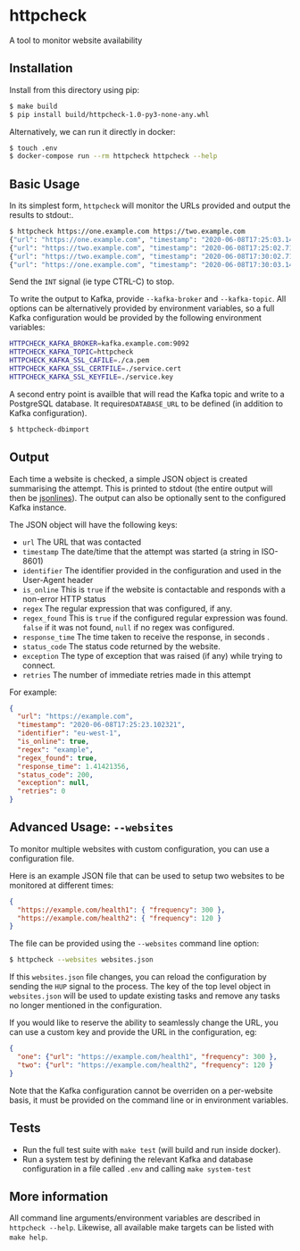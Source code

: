 # httpcheck

A tool to monitor website availability

## Installation

Install from this directory using pip:

```bash
$ make build
$ pip install build/httpcheck-1.0-py3-none-any.whl
```

Alternatively, we can run it directly in docker:

```bash
$ touch .env
$ docker-compose run --rm httpcheck httpcheck --help
```

## Basic Usage

In its simplest form, `httpcheck` will monitor the URLs provided and output the results to stdout:.

```bash
$ httpcheck https://one.example.com https://two.example.com
{"url": "https://one.example.com", "timestamp": "2020-06-08T17:25:03.141592", ...}
{"url": "https://two.example.com", "timestamp": "2020-06-08T17:25:02.718281", ...}
{"url": "https://two.example.com", "timestamp": "2020-06-08T17:30:02.718281", ...}
{"url": "https://one.example.com", "timestamp": "2020-06-08T17:30:03.141592", ...}
```

Send the `INT` signal (ie type CTRL-C) to stop.

To write the output to Kafka, provide `--kafka-broker` and `--kafka-topic`.
All options can be alternatively provided by environment variables, so a full Kafka configuration would be provided by the following environment variables:

```bash
HTTPCHECK_KAFKA_BROKER=kafka.example.com:9092
HTTPCHECK_KAFKA_TOPIC=httpcheck
HTTPCHECK_KAFKA_SSL_CAFILE=./ca.pem
HTTPCHECK_KAFKA_SSL_CERTFILE=./service.cert
HTTPCHECK_KAFKA_SSL_KEYFILE=./service.key
```

A second entry point is availble that will read the Kafka topic and write to a PostgreSQL database. It requires`DATABASE_URL` to be defined (in addition to Kafka configuration).

```bash
$ httpcheck-dbimport
```

## Output

Each time a website is checked, a simple JSON object is created summarising the attempt.
This is printed to stdout (the entire output will then be [jsonlines](http://jsonlines.org/)).
The output can also be optionally sent to the configured Kafka instance.

The JSON object will have the following keys:

 * `url` The URL that was contacted
 * `timestamp` The date/time that the attempt was started (a string in ISO-8601)
 * `identifier` The identifier provided in the configuration and used in the User-Agent header
 * `is_online` This is `true` if the website is contactable and responds with a non-error HTTP status
 * `regex` The regular expression that was configured, if any.
 * `regex_found` This is `true` if the configured regular expression was found. `false` if it was not found, `null` if no regex was configured.
 * `response_time` The time taken to receive the response, in seconds .
 * `status_code` The status code returned by the website.
 * `exception` The type of exception that was raised (if any) while trying to connect.
 * `retries` The number of immediate retries made in this attempt

For example:

```json
{
  "url": "https://example.com",
  "timestamp": "2020-06-08T17:25:23.102321",
  "identifier": "eu-west-1",
  "is_online": true,
  "regex": "example",
  "regex_found": true,
  "response_time": 1.41421356,
  "status_code": 200,
  "exception": null,
  "retries": 0
}
```


## Advanced Usage: `--websites`

To monitor multiple websites with custom configuration, you can use a configuration file.

Here is an example JSON file that can be used to setup two websites to be monitored at different times:

```json
{
  "https://example.com/health1": { "frequency": 300 },
  "https://example.com/health2": { "frequency": 120 }
}
```

The file can be provided using the `--websites` command line option:

```bash
$ httpcheck --websites websites.json
```

If this `websites.json` file changes, you can reload the configuration by sending the `HUP` signal to the process.
The key of the top level object in `websites.json` will be used to update existing tasks and remove any tasks no longer mentioned in the configuration.

If you would like to reserve the ability to seamlessly change the URL, you can use a custom key and provide the URL in the configuration, eg:

```json
{
  "one": {"url": "https://example.com/health1", "frequency": 300 },
  "two": {"url": "https://example.com/health2", "frequency": 120 }
}
```

Note that the Kafka configuration cannot be overriden on a per-website basis, it must be provided on the command line or in environment variables.

## Tests

 * Run the full test suite with `make test` (will build and run inside docker).
 * Run a system test by defining the relevant Kafka and database configuration in a file called `.env` and calling `make system-test`

## More information

All command line arguments/environment variables are described in `httpcheck --help`.
Likewise, all available make targets can be listed with `make help`.
